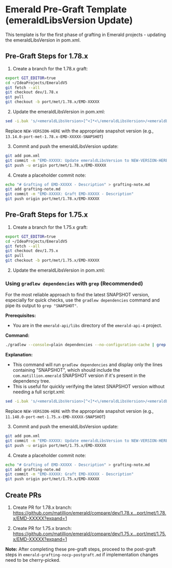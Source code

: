 # Emerald Pre-Graft Template (emeraldLibsVersion Update)

This template is for the first phase of grafting in Emerald projects - updating the emeraldLibsVersion in pom.xml.

## Pre-Graft Steps for 1.78.x

1. Create a branch for the 1.78.x graft:
```bash
export GIT_EDITOR=true
cd ~/IdeaProjects/EmeraldV5
git fetch --all
git checkout dev/1.78.x
git pull
git checkout -b port/met/1.78.x/EMD-XXXXX
```

2. Update the emeraldLibsVersion in pom.xml:
```bash
sed -i.bak 's/<emeraldLibsVersion>[^<]*<\/emeraldLibsVersion>/<emeraldLibsVersion>NEW-VERSION-HERE<\/emeraldLibsVersion>/' pom.xml
```
Replace `NEW-VERSION-HERE` with the appropriate snapshot version (e.g., `13.14.0-port-met-1.78.x-EMD-XXXXX-SNAPSHOT`)

3. Commit and push the emeraldLibsVersion update:
```bash
git add pom.xml
git commit -m "EMD-XXXXX: Update emeraldLibsVersion to NEW-VERSION-HERE"
git push -u origin port/met/1.78.x/EMD-XXXXX
```

4. Create a placeholder commit note:
```bash
echo "# Grafting of EMD-XXXXX - Description" > grafting-note.md
git add grafting-note.md
git commit -m "EMD-XXXXX: Graft EMD-XXXXX - Description"
git push origin port/met/1.78.x/EMD-XXXXX
```

## Pre-Graft Steps for 1.75.x

1. Create a branch for the 1.75.x graft:
```bash
export GIT_EDITOR=true
cd ~/IdeaProjects/EmeraldV5
git fetch --all
git checkout dev/1.75.x
git pull
git checkout -b port/met/1.75.x/EMD-XXXXX
```

2. Update the emeraldLibsVersion in pom.xml:
### Using `gradlew dependencies` with `grep` (Recommended)
For the most reliable approach to find the latest SNAPSHOT version, especially for quick checks, use the `gradlew dependencies` command and pipe its output to `grep "SNAPSHOT"`.

**Prerequisites:**
- You are in the `emerald-api/libs` directory of the `emerald-api-4` project.

**Command:**
```bash
./gradlew --console=plain dependencies --no-configuration-cache | grep "SNAPSHOT"
```

**Explanation:**
- This command will run `gradlew dependencies` and display only the lines containing "SNAPSHOT", which should include the `com.matillion.emerald` SNAPSHOT version if it's present in the dependency tree.
- This is useful for quickly verifying the latest SNAPSHOT version without needing a full script.xml:
```bash
sed -i.bak 's/<emeraldLibsVersion>[^<]*<\/emeraldLibsVersion>/<emeraldLibsVersion>NEW-VERSION-HERE<\/emeraldLibsVersion>/' pom.xml
```
Replace `NEW-VERSION-HERE` with the appropriate snapshot version (e.g., `11.148.0-port-met-1.75.x-EMD-XXXXX-SNAPSHOT`)

3. Commit and push the emeraldLibsVersion update:
```bash
git add pom.xml
git commit -m "EMD-XXXXX: Update emeraldLibsVersion to NEW-VERSION-HERE"
git push -u origin port/met/1.75.x/EMD-XXXXX
```

4. Create a placeholder commit note:
```bash
echo "# Grafting of EMD-XXXXX - Description" > grafting-note.md
git add grafting-note.md
git commit -m "EMD-XXXXX: Graft EMD-XXXXX - Description"
git push origin port/met/1.75.x/EMD-XXXXX
```

## Create PRs

1. Create PR for 1.78.x branch:
https://github.com/matillion/emerald/compare/dev/1.78.x...port/met/1.78.x/EMD-XXXXX?expand=1

2. Create PR for 1.75.x branch:
https://github.com/matillion/emerald/compare/dev/1.75.x...port/met/1.75.x/EMD-XXXXX?expand=1

**Note:** After completing these pre-graft steps, proceed to the post-graft steps in `emerald-grafting-nocp-postgraft.md` if implementation changes need to be cherry-picked.
